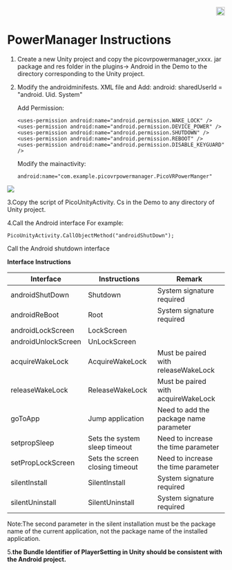 <p align="right"><a href="https://github.com/PicoSupport/PicoSupport" target="_blank"> <img src="https://github.com/PicoSupport/PicoSupport/blob/master/Assets/home.png" width="20"/> </a></p>

# PowerManager Instructions

1. Create a new Unity project and copy the picovrpowermanager_vxxx. jar package and res folder in the plugins-> Android in the Demo to the directory corresponding to the Unity project.

2. Modify the androidminifests. XML file and Add: android: sharedUserId = "android. Uid. System"

   Add Permission:

   ```
   <uses-permission android:name="android.permission.WAKE_LOCK" />
   <uses-permission android:name="android.permission.DEVICE_POWER" />
   <uses-permission android:name="android.permission.SHUTDOWN" />
   <uses-permission android:name="android.permission.REBOOT" />
   <uses-permission android:name="android.permission.DISABLE_KEYGUARD" />
   ```

   Modify the mainactivity:

   ```
   android:name="com.example.picovrpowermanager.PicoVRPowerManger"
   ```
![](https://github.com/PicoSupport/PicoVRPowerManager/blob/master/01.png)

3.Copy the script of PicoUnityActivity. Cs in the Demo to any directory of Unity project.

4.Call the Android interface For example:

```
PicoUnityActivity.CallObjectMethod("androidShutDown");
```

Call the Android  shutdown interface 

**Interface Instructions**

| Interface           | Instructions                    | Remark                                 |
| ------------------- | ------------------------------- | -------------------------------------- |
| androidShutDown     | Shutdown                        | System signature required              |
| androidReBoot       | Root                            | System signature required              |
| androidLockScreen   | LockScreen                      |                                        |
| androidUnlockScreen | UnLockScreen                    |                                        |
| acquireWakeLock     | AcquireWakeLock                 | Must be paired with releaseWakeLock    |
| releaseWakeLock     | ReleaseWakeLock                 | Must be paired with acquireWakeLock    |
| goToApp             | Jump application                | Need to add the package name parameter |
| setpropSleep        | Sets the system sleep timeout   | Need to increase the time parameter    |
| setPropLockScreen   | Sets the screen closing timeout | Need to increase the time parameter    |
| silentInstall       | SilentInstall                   | System signature required              |
| silentUninstall     | SilentUninstall                 | System signature required              |

Note:The second parameter in the silent installation must be the package name of the current application, not the package name of the installed application.

5.**the Bundle Identifier of PlayerSetting in Unity should be consistent with the Android project.**
